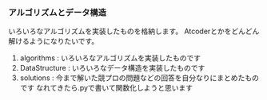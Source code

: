 ### アルゴリズムとデータ構造

いろいろなアルゴリズムを実装したものを格納します。
Atcoderとかをどんどん解けるようになりたいです。

1. algorithms : いろいろなアルゴリズムを実装したものです
1. DataStructure : いろいろなデータ構造を実装したものです
1. solutions : 今まで解いた競プロの問題などの回答を自分なりにまとめたものです
なれてきたら.pyで書いて関数化しようと思います
